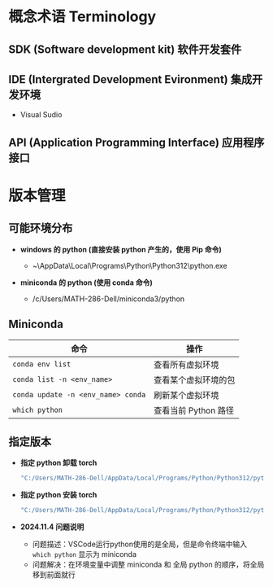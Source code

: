 # 概念术语 Terminology

## SDK (Software development kit) 软件开发套件

## IDE (Intergrated Development Evironment) 集成开发环境
- Visual Sudio

## API (Application Programming Interface) 应用程序接口




# 版本管理

## 可能环境分布
- **windows 的 python (直接安装 python 产生的，使用 Pip 命令)**
  - ~\AppData\Local\Programs\Python\Python312\python.exe

- **miniconda 的 python (使用 conda 命令)**
  - /c/Users/MATH-286-Dell/miniconda3/python


## **Miniconda**
| 命令                                | 操作                  |
|-------------------------------------|-----------------------|
| `conda env list`                    | 查看所有虚拟环境      |
| `conda list -n <env_name>`          | 查看某个虚拟环境的包  |
| `conda update -n <env_name> conda`  | 刷新某个虚拟环境      |
| `which python`                      | 查看当前 Python 路径 |



## 指定版本
- **指定 python 卸载 torch**
    ```bash
    "C:/Users/MATH-286-Dell/AppData/Local/Programs/Python/Python312/python.exe" -m pip uninstall torch
    ```

- **指定 python 安装 torch**
    ```bash
    "C:/Users/MATH-286-Dell/AppData/Local/Programs/Python/Python312/python.exe" -m pip install torch torchvision torchaudio --index-url https://download.pytorch.org/whl/cu124
    ```

- **2024.11.4 问题说明**
  - 问题描述：VSCode运行python使用的是全局，但是命令终端中输入 `which python` 显示为 miniconda
  - 问题解决：在环境变量中调整 miniconda 和 全局 python 的顺序，将全局移到前面就行